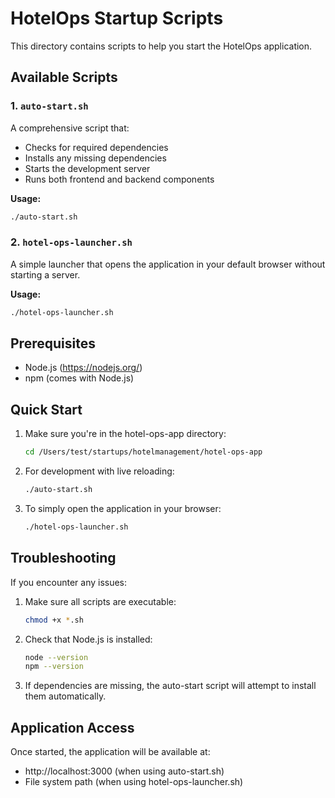 # HotelOps Startup Scripts

This directory contains scripts to help you start the HotelOps application.

## Available Scripts

### 1. `auto-start.sh`
A comprehensive script that:
- Checks for required dependencies
- Installs any missing dependencies
- Starts the development server
- Runs both frontend and backend components

**Usage:**
```bash
./auto-start.sh
```

### 2. `hotel-ops-launcher.sh`
A simple launcher that opens the application in your default browser without starting a server.

**Usage:**
```bash
./hotel-ops-launcher.sh
```

## Prerequisites

- Node.js (https://nodejs.org/)
- npm (comes with Node.js)

## Quick Start

1. Make sure you're in the hotel-ops-app directory:
   ```bash
   cd /Users/test/startups/hotelmanagement/hotel-ops-app
   ```

2. For development with live reloading:
   ```bash
   ./auto-start.sh
   ```

3. To simply open the application in your browser:
   ```bash
   ./hotel-ops-launcher.sh
   ```

## Troubleshooting

If you encounter any issues:

1. Make sure all scripts are executable:
   ```bash
   chmod +x *.sh
   ```

2. Check that Node.js is installed:
   ```bash
   node --version
   npm --version
   ```

3. If dependencies are missing, the auto-start script will attempt to install them automatically.

## Application Access

Once started, the application will be available at:
- http://localhost:3000 (when using auto-start.sh)
- File system path (when using hotel-ops-launcher.sh)
